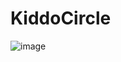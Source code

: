# KiddoCircle 
![image](https://user-images.githubusercontent.com/120149936/232171826-c2c65105-ebca-497c-b431-9ee59b0dffb9.png)
